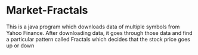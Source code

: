 # Market-Fractals
This is a java program which downloads data of multiple symbols from Yahoo Finance. After downloading data, it goes through those data and find a particular pattern called Fractals which decides that the stock price goes up or down
